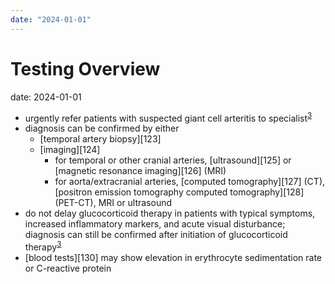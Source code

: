 ```yaml
---
date: "2024-01-01"
---
```


# Testing Overview

date: 2024-01-01
*   urgently refer patients with suspected giant cell arteritis to specialist<sup><a data-for="reference" data-tip="#GUID-1EC227A7-990C-4DEA-B5C5-C0B0A80AFCAA__HELLMICH_2019_EULAR" href="https://www.dynamed.com/condition/giant-cell-arteritis-including-temporal-arteritis#GUID-1EC227A7-990C-4DEA-B5C5-C0B0A80AFCAA__HELLMICH_2019_EULAR" currentitem="false">3</a></sup>
*   diagnosis can be confirmed by either
    *   [temporal artery biopsy][123]
    *   [imaging][124]
        *   for temporal or other cranial arteries, [ultrasound][125] or [magnetic resonance imaging][126] (MRI)
        *   for aorta/extracranial arteries, [computed tomography][127] (CT), [positron emission tomography computed tomography][128] (PET-CT), MRI or ultrasound
*   do not delay glucocorticoid therapy in patients with typical symptoms, increased inflammatory markers, and acute visual disturbance; diagnosis can still be confirmed after initiation of glucocorticoid therapy<sup><a data-for="reference" data-tip="#GUID-1EC227A7-990C-4DEA-B5C5-C0B0A80AFCAA__HELLMICH_2019_EULAR" href="https://www.dynamed.com/condition/giant-cell-arteritis-including-temporal-arteritis#GUID-1EC227A7-990C-4DEA-B5C5-C0B0A80AFCAA__HELLMICH_2019_EULAR" currentitem="false">3</a></sup>
*   [blood tests][130] may show elevation in erythrocyte sedimentation rate or C-reactive protein